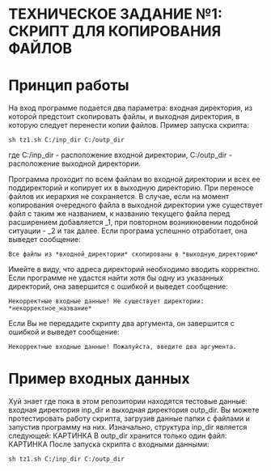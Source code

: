 # ТЕХНИЧЕСКОЕ ЗАДАНИЕ №1: СКРИПТ ДЛЯ КОПИРОВАНИЯ ФАЙЛОВ
# Принцип работы
На вход программе подается два параметра: входная директория, из которой предстоит скопировать файлы, и выходная директория, в которую следует перенести копии файлов. Пример запуска скрипта:
```
sh tz1.sh С:/inp_dir C:/outp_dir
```
где С:/inp_dir - расположение входной директории, C:/outp_dir - расположение выходной директории.

Программа проходит по всем файлам во входной директории и всех ее поддиректорий и копирует их в выходную директорию. При переносе файлов их иерархия не сохраняется. В случае, если на момент копирования очередного файла в выходной директории уже существует файл с таким же названием, к названию текущего файла перед расширением добавляется _1, при повторном возникновении подобной ситуации - _2 и так далее. 
Если програма успешнно отработает, она выведет сообщение:
```
Все файлы из *входной_директории* скопированы в *выходную_директорию*
```
Имейте в виду, что адреса директорий необходимо вводить корректно. Если программе не удастся найти хотя бы одну из указанных директорий, она завершится с ошибкой и выведет сообщение:
```
Некорректные входные данные! Не существует директории: *некорректное_название*
```
Если Вы не передадите скрипту два аргумента, он завершится с ошибкой и выведет сообщение:
```
Некорректные входные данные! Пожалуйста, введите два аргумента.
```

# Пример входных данных
Хуй знает где пока в этом репозитории находятся тестовые данные: входная директория inp_dir и выходная директория outp_dir. Вы можете протестировать работу скрипта, загрузив данные папки с файлами и запустив программу на них.
Изначально, структура inp_dir является следующей:
КАРТИНКА
В outp_dir хранится только один файл:
КАРТИНКА
После запуска скрипта с входными данными: 
```
sh tz1.sh С:/inp_dir C:/outp_dir
```

